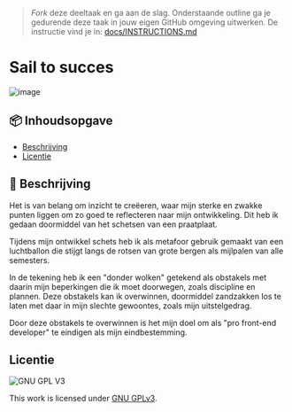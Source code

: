 > _Fork_ deze deeltaak en ga aan de slag. 
Onderstaande outline ga je gedurende deze taak in jouw eigen GitHub omgeving uitwerken. 
De instructie vind je in: [docs/INSTRUCTIONS.md](docs/INSTRUCTIONS.md)

# Sail to succes

![image](https://user-images.githubusercontent.com/112856590/203967988-99c2705b-0d06-4111-b786-4a5cd92f1dd1.png)


## 📦 Inhoudsopgave

  * [Beschrijving](#-beschrijving)
  * [Licentie](#licentie)
  
## 📝 Beschrijving 

Het is van belang om inzicht te creëeren, waar mijn sterke en zwakke punten liggen om zo goed te reflecteren naar mijn ontwikkeling. Dit heb ik gedaan doormiddel van het schetsen van een praatplaat.

Tijdens mijn ontwikkel schets heb ik als metafoor gebruik gemaakt van een luchtballon die stijgt langs de rotsen van grote bergen als mijlpalen van alle semesters. 

In de tekening heb ik een "donder wolken" getekend als obstakels met daarin mijn beperkingen die ik moet doorwegen, zoals discipline en plannen. Deze obstakels kan ik overwinnen, doormiddel zandzakken los te laten met daar in mijn slechte gewoontes, zoals mijn uitstelgedrag. 

Door deze obstakels te overwinnen is het mijn doel om als "pro front-end developer" te eindigen als mijn eindbestemming.

## Licentie

![GNU GPL V3](https://www.gnu.org/graphics/gplv3-127x51.png)

This work is licensed under [GNU GPLv3](./LICENSE).
